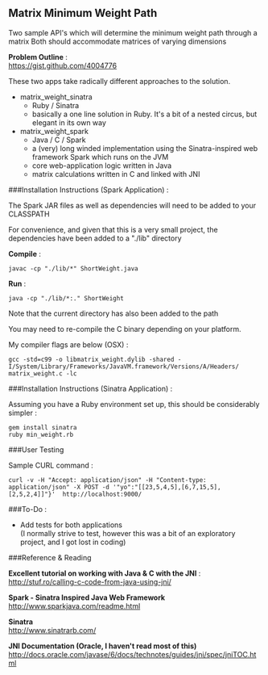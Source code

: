 ## Matrix Minimum Weight Path

Two sample API's which will determine the minimum weight path through a matrix
Both should accommodate matrices of varying dimensions

**Problem Outline** :  
https://gist.github.com/4004776

These two apps take radically different approaches to the solution.

* matrix_weight_sinatra 
  * Ruby / Sinatra
  * basically a one line solution in Ruby. It's a bit of a nested circus, but elegant in its own way
* matrix_weight_spark
  * Java / C / Spark
  * a (very) long winded implementation using the Sinatra-inspired web framework Spark which runs on the JVM
  * core web-application logic written in Java
  * matrix calculations written in C and linked with JNI

###Installation Instructions (Spark Application) :

The Spark JAR files as well as dependencies will need to be added to your CLASSPATH 

For convenience, and given that this is a very small project, the dependencies have been added to a  "./lib" directory

**Compile** :

    javac -cp "./lib/*" ShortWeight.java

**Run** :

    java -cp "./lib/*:." ShortWeight

Note that the current directory has also been added to the path

You may need to re-compile the C binary depending on your platform.

My compiler flags are below (OSX) :

    gcc -std=c99 -o libmatrix_weight.dylib -shared -I/System/Library/Frameworks/JavaVM.framework/Versions/A/Headers/ matrix_weight.c -lc

###Installation Instructions (Sinatra Application) :

Assuming you have a Ruby environment set up, this should be considerably simpler :

    gem install sinatra
    ruby min_weight.rb

###User Testing

Sample CURL command :  

    curl -v -H "Accept: application/json" -H "Content-type: application/json" -X POST -d '"yo":"[[23,5,4,5],[6,7,15,5],[2,5,2,4]]"}'  http://localhost:9000/

###To-Do :

* Add tests for both applications  
  (I normally strive to test, however this was a bit of an exploratory project, and I got lost in coding)

###Reference & Reading

**Excellent tutorial on working with Java & C with the JNI** :  
http://stuf.ro/calling-c-code-from-java-using-jni/

**Spark - Sinatra Inspired Java Web Framework**  
http://www.sparkjava.com/readme.html

**Sinatra**   
http://www.sinatrarb.com/

**JNI Documentation (Oracle, I haven't read most of this)**  
http://docs.oracle.com/javase/6/docs/technotes/guides/jni/spec/jniTOC.html
